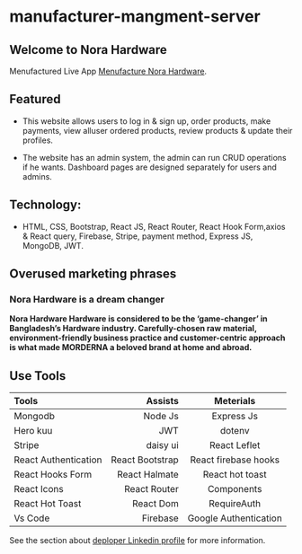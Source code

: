 # manufacturer-mangment-server

## Welcome to Nora Hardware

Menufactured Live App  [Menufacture Nora Hardware](https://manufacture-hardware.web.app/).

 ## Featured


* This website allows users to log in & sign up, order products, make payments, view alluser ordered products, review products & update their profiles.

*  The website has an admin system, the admin can run CRUD operations if he wants. Dashboard pages are designed separately for users and admins. 

## Technology: 

* HTML, CSS, Bootstrap, React JS, React Router, React Hook Form,axios & React query, Firebase, Stripe, payment method, Express JS, MongoDB, JWT. 


## Overused marketing phrases


  ### Nora Hardware is a dream changer 
  **Nora Hardware Hardware is considered to be the ‘game-changer’ in Bangladesh’s Hardware industry. Carefully-chosen raw material, environment-friendly business practice and customer-centric approach is what made MORDERNA a beloved brand at home and abroad.**  



## Use Tools 

Tools | Assists | Meterials
| :--- | ---: | :---:
 Mongodb | Node Js | Express Js
 Hero kuu | JWT | dotenv
 Stripe | daisy ui |React Leflet
 React Authentication |  React Bootstrap |  React firebase hooks
 React Hooks Form | React Halmate | React hot toast
 React Icons | React Router | Components
React Hot Toast   | React Dom | RequireAuth
Vs Code  | Firebase| Google Authentication 


See the section about [deploper Linkedin profile](https://www.linkedin.com/in/sajeeb-ahmed/) for more information.

